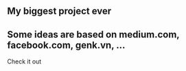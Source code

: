 ## My biggest project ever
## Some ideas are based on medium.com, facebook.com, genk.vn, ...
Check it out
